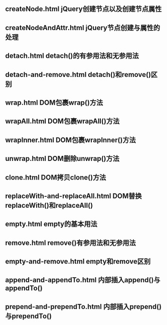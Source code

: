 ## createNode.html jQuery创建节点以及创建节点属性

## createNodeAndAttr.html jQuery节点创建与属性的处理

## detach.html detach()的有参用法和无参用法

## detach-and-remove.html detach()和remove()区别

## wrap.html DOM包裹wrap()方法

## wrapAll.html DOM包裹wrapAll()方法

## wrapInner.html DOM包裹wrapInner()方法

## unwrap.html DOM删除unwrap()方法

## clone.html DOM拷贝clone()方法

## replaceWith-and-replaceAll.html DOM替换replaceWith()和replaceAll()

## empty.html empty的基本用法

## remove.html remove()有参用法和无参用法

## empty-and-remove.html empty和remove区别

## append-and-appendTo.html 内部插入append()与appendTo()

## prepend-and-prependTo.html 内部插入prepend()与prependTo()
